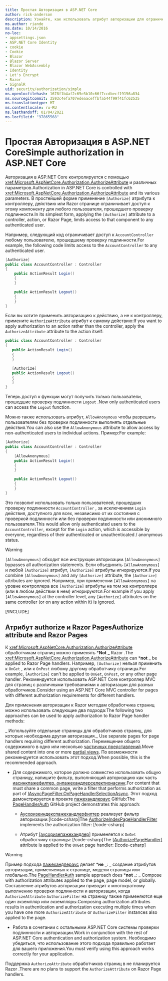 ```yaml
---
title: Простая Авторизация в ASP.NET Core
author: rick-anderson
description: Узнайте, как использовать атрибут авторизации для ограничения доступа к ASP.NET Core контроллерам и действиям.
ms.author: riande
ms.date: 10/14/2016
no-loc:
- appsettings.json
- ASP.NET Core Identity
- cookie
- Cookie
- Blazor
- Blazor Server
- Blazor WebAssembly
- Identity
- Let's Encrypt
- Razor
- SignalR
uid: security/authorization/simple
ms.openlocfilehash: 1678f1b4af2c65e3b10c66f7ccdbecf19156a834
ms.sourcegitcommit: 3593c4efa707edeaaceffbfa544f99f41fc62535
ms.translationtype: MT
ms.contentlocale: ru-RU
ms.lasthandoff: 01/04/2021
ms.locfileid: "97865568"
---
```

# <a name="simple-authorization-in-aspnet-core"></a><span data-ttu-id="1ce6e-103">Простая Авторизация в ASP.NET Core</span><span class="sxs-lookup"><span data-stu-id="1ce6e-103">Simple authorization in ASP.NET Core</span></span>

<a name="security-authorization-simple"></a>

<span data-ttu-id="1ce6e-104">Авторизация в ASP.NET Core контролируется с помощью <xref:Microsoft.AspNetCore.Authorization.AuthorizeAttribute> и различных параметров.</span><span class="sxs-lookup"><span data-stu-id="1ce6e-104">Authorization in ASP.NET Core is controlled with <xref:Microsoft.AspNetCore.Authorization.AuthorizeAttribute> and its various parameters.</span></span> <span data-ttu-id="1ce6e-105">В простейшей форме применение `[Authorize]` атрибута к контроллеру, действию или Razor странице ограничивает доступ к этому компоненту для любого пользователя, прошедшего проверку подлинности.</span><span class="sxs-lookup"><span data-stu-id="1ce6e-105">In its simplest form, applying the `[Authorize]` attribute to a controller, action, or Razor Page, limits access to that component to any authenticated user.</span></span>

<span data-ttu-id="1ce6e-106">Например, следующий код ограничивает доступ к `AccountController` любому пользователю, прошедшему проверку подлинности.</span><span class="sxs-lookup"><span data-stu-id="1ce6e-106">For example, the following code limits access to the `AccountController` to any authenticated user.</span></span>

```csharp
[Authorize]
public class AccountController : Controller
{
    public ActionResult Login()
    {
    }

    public ActionResult Logout()
    {
    }
}
```

<span data-ttu-id="1ce6e-107">Если вы хотите применить авторизацию к действию, а не к контроллеру, примените `AuthorizeAttribute` атрибут к самому действию:</span><span class="sxs-lookup"><span data-stu-id="1ce6e-107">If you want to apply authorization to an action rather than the controller, apply the `AuthorizeAttribute` attribute to the action itself:</span></span>

```csharp
public class AccountController : Controller
{
   public ActionResult Login()
   {
   }

   [Authorize]
   public ActionResult Logout()
   {
   }
}
```

<span data-ttu-id="1ce6e-108">Теперь доступ к функции могут получить только пользователи, прошедшие проверку подлинности `Logout` .</span><span class="sxs-lookup"><span data-stu-id="1ce6e-108">Now only authenticated users can access the `Logout` function.</span></span>

<span data-ttu-id="1ce6e-109">Можно также использовать атрибут, `AllowAnonymous` чтобы разрешить пользователям без проверки подлинности выполнять отдельные действия.</span><span class="sxs-lookup"><span data-stu-id="1ce6e-109">You can also use the `AllowAnonymous` attribute to allow access by non-authenticated users to individual actions.</span></span> <span data-ttu-id="1ce6e-110">Пример:</span><span class="sxs-lookup"><span data-stu-id="1ce6e-110">For example:</span></span>

```csharp
[Authorize]
public class AccountController : Controller
{
    [AllowAnonymous]
    public ActionResult Login()
    {
    }

    public ActionResult Logout()
    {
    }
}
```

<span data-ttu-id="1ce6e-111">Это позволит использовать только пользователей, прошедших проверку подлинности `AccountController` , за исключением `Login` действия, доступного для всех, независимо от их состояния с проверкой подлинности или без проверки подлинности или анонимного пользователя.</span><span class="sxs-lookup"><span data-stu-id="1ce6e-111">This would allow only authenticated users to the `AccountController`, except for the `Login` action, which is accessible by everyone, regardless of their authenticated or unauthenticated / anonymous status.</span></span>

> [!WARNING]
> <span data-ttu-id="1ce6e-112">`[AllowAnonymous]` обходит все инструкции авторизации.</span><span class="sxs-lookup"><span data-stu-id="1ce6e-112">`[AllowAnonymous]` bypasses all authorization statements.</span></span> <span data-ttu-id="1ce6e-113">Если объединить `[AllowAnonymous]` и любой `[Authorize]` атрибут, `[Authorize]` атрибуты игнорируются.</span><span class="sxs-lookup"><span data-stu-id="1ce6e-113">If you combine `[AllowAnonymous]` and any `[Authorize]` attribute, the `[Authorize]` attributes are ignored.</span></span> <span data-ttu-id="1ce6e-114">Например, при применении `[AllowAnonymous]` на уровне контроллера все `[Authorize]` атрибуты на том же контроллере (или в любом действии в нем) игнорируются.</span><span class="sxs-lookup"><span data-stu-id="1ce6e-114">For example if you apply `[AllowAnonymous]` at the controller level, any `[Authorize]` attributes on the same controller (or on any action within it) is ignored.</span></span>

[!INCLUDE[](~/includes/requireAuth.md)]

<a name="aarp"></a>

## <a name="authorize-attribute-and-no-locrazor-pages"></a><span data-ttu-id="1ce6e-115">Атрибут authorize и Razor Pages</span><span class="sxs-lookup"><span data-stu-id="1ce6e-115">Authorize attribute and Razor Pages</span></span>

<span data-ttu-id="1ce6e-116">К <xref:Microsoft.AspNetCore.Authorization.AuthorizeAttribute> обработчикам страниц можно применять \***Not** _ Razor .</span><span class="sxs-lookup"><span data-stu-id="1ce6e-116">The <xref:Microsoft.AspNetCore.Authorization.AuthorizeAttribute> can \***not** _ be applied to Razor Page handlers.</span></span> <span data-ttu-id="1ce6e-117">Например, `[Authorize]` нельзя применить к `OnGet` , или к `OnPost` любому другому обработчику страницы.</span><span class="sxs-lookup"><span data-stu-id="1ce6e-117">For example, `[Authorize]` can't be applied to `OnGet`, `OnPost`, or any other page handler.</span></span> <span data-ttu-id="1ce6e-118">Рекомендуется использовать ASP.NET Core контроллер MVC для страниц с различными требованиями к авторизации для разных обработчиков.</span><span class="sxs-lookup"><span data-stu-id="1ce6e-118">Consider using an ASP.NET Core MVC controller for pages with different authorization requirements for different handlers.</span></span>

<span data-ttu-id="1ce6e-119">Для применения авторизации к Razor методам обработчика страниц можно использовать следующие два подхода:</span><span class="sxs-lookup"><span data-stu-id="1ce6e-119">The following two approaches can be used to apply authorization to Razor Page handler methods:</span></span>

<span data-ttu-id="1ce6e-120">_ Используйте отдельные страницы для обработчиков страниц, для которых необходима другая авторизация.</span><span class="sxs-lookup"><span data-stu-id="1ce6e-120">_ Use separate pages for page handlers requiring different authorization.</span></span> <span data-ttu-id="1ce6e-121">Перемещение общего содержимого в одно или несколько [частичных представлений](xref:mvc/views/partial).</span><span class="sxs-lookup"><span data-stu-id="1ce6e-121">Move shared content into one or more [partial views](xref:mvc/views/partial).</span></span> <span data-ttu-id="1ce6e-122">По возможности рекомендуется использовать этот подход.</span><span class="sxs-lookup"><span data-stu-id="1ce6e-122">When possible, this is the recommended approach.</span></span>
* <span data-ttu-id="1ce6e-123">Для содержимого, которое должно совместно использовать общую страницу, напишите фильтр, выполняющий авторизацию как часть [иасинкпажефилтер. онпажехандлерселектионасинк](xref:Microsoft.AspNetCore.Mvc.Filters.IAsyncPageFilter.OnPageHandlerSelectionAsync%2A).</span><span class="sxs-lookup"><span data-stu-id="1ce6e-123">For content that must share a common page, write a filter that performs authorization as part of [IAsyncPageFilter.OnPageHandlerSelectionAsync](xref:Microsoft.AspNetCore.Mvc.Filters.IAsyncPageFilter.OnPageHandlerSelectionAsync%2A).</span></span> <span data-ttu-id="1ce6e-124">Этот подход демонстрируется в проекте [пажехандлераус](https://github.com/dotnet/AspNetCore.Docs/tree/master/aspnetcore/security/authorization/simple/samples/3.1/PageHandlerAuth) GitHub:</span><span class="sxs-lookup"><span data-stu-id="1ce6e-124">The [PageHandlerAuth](https://github.com/dotnet/AspNetCore.Docs/tree/master/aspnetcore/security/authorization/simple/samples/3.1/PageHandlerAuth) GitHub project demonstrates this approach:</span></span>
  * <span data-ttu-id="1ce6e-125">[Аусоризеиндекспажехандлерфилтер](https://github.com/dotnet/AspNetCore.Docs/blob/master/aspnetcore/security/authorization/simple/samples/3.1/PageHandlerAuth/AuthorizeIndexPageHandlerFilter.cs) реализует фильтр авторизации:[!code-csharp[](~/security/authorization/simple/samples/3.1/PageHandlerAuth/Pages/Index.cshtml.cs?name=snippet)]</span><span class="sxs-lookup"><span data-stu-id="1ce6e-125">The [AuthorizeIndexPageHandlerFilter](https://github.com/dotnet/AspNetCore.Docs/blob/master/aspnetcore/security/authorization/simple/samples/3.1/PageHandlerAuth/AuthorizeIndexPageHandlerFilter.cs) implements the authorization filter: [!code-csharp[](~/security/authorization/simple/samples/3.1/PageHandlerAuth/Pages/Index.cshtml.cs?name=snippet)]</span></span>

  * <span data-ttu-id="1ce6e-126">Атрибут [[аусоризепажехандлер]](https://github.com/dotnet/AspNetCore.Docs/tree/master/aspnetcore/security/authorization/simple/samples/3.1/PageHandlerAuth/Pages/Index.cshtml.cs#L16) применяется к `OnGet` обработчику страницы: [!code-csharp[](~/security/authorization/simple/samples/3.1/PageHandlerAuth/AuthorizeIndexPageHandlerFilter.cs?name=snippet)]</span><span class="sxs-lookup"><span data-stu-id="1ce6e-126">The [[AuthorizePageHandler]](https://github.com/dotnet/AspNetCore.Docs/tree/master/aspnetcore/security/authorization/simple/samples/3.1/PageHandlerAuth/Pages/Index.cshtml.cs#L16) attribute is applied to the `OnGet` page handler: [!code-csharp[](~/security/authorization/simple/samples/3.1/PageHandlerAuth/AuthorizeIndexPageHandlerFilter.cs?name=snippet)]</span></span>

> [!WARNING]
> <span data-ttu-id="1ce6e-127">Пример подхода [пажехандлераус](https://github.com/pranavkm/PageHandlerAuth) делает \***не** _: _ создание атрибутов авторизации, применяемых к странице, модели страницы или глобально.</span><span class="sxs-lookup"><span data-stu-id="1ce6e-127">The [PageHandlerAuth](https://github.com/pranavkm/PageHandlerAuth) sample approach does \***not** _: _ Compose with authorization attributes applied to the page, page model, or globally.</span></span> <span data-ttu-id="1ce6e-128">Составление атрибутов авторизации приводит к многократному выполнению проверки подлинности и авторизации, когда `AuthorizeAttribute` `AuthorizeFilter` на страницу также применяются еще один экземпляр или экземпляры.</span><span class="sxs-lookup"><span data-stu-id="1ce6e-128">Composing authorization attributes results in authentication and authorization executing multiple times when you have one more `AuthorizeAttribute` or `AuthorizeFilter` instances also applied to the page.</span></span>
> * <span data-ttu-id="1ce6e-129">Работа в сочетании с остальными ASP.NET Core системы проверки подлинности и авторизации.</span><span class="sxs-lookup"><span data-stu-id="1ce6e-129">Work in conjunction with the rest of ASP.NET Core authentication and authorization system.</span></span> <span data-ttu-id="1ce6e-130">Необходимо убедиться, что использование этого подхода правильно работает для вашего приложения.</span><span class="sxs-lookup"><span data-stu-id="1ce6e-130">You must verify using this approach works correctly for your application.</span></span>

<span data-ttu-id="1ce6e-131">Поддержка `AuthorizeAttribute` обработчиков страниц в не планируется Razor .</span><span class="sxs-lookup"><span data-stu-id="1ce6e-131">There are no plans to support the `AuthorizeAttribute` on Razor Page handlers.</span></span> 
